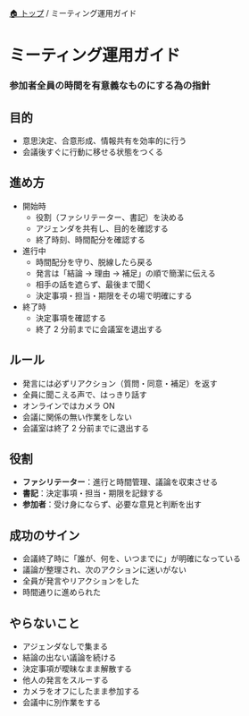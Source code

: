 [🏠 トップ](/README.md) / ミーティング運用ガイド

# ミーティング運用ガイド

### 参加者全員の時間を有意義なものにする為の指針

## 目的

- 意思決定、合意形成、情報共有を効率的に行う
- 会議後すぐに行動に移せる状態をつくる

## 進め方

- 開始時
  - 役割（ファシリテーター、書記）を決める
  - アジェンダを共有し、目的を確認する
  - 終了時刻、時間配分を確認する
- 進行中
  - 時間配分を守り、脱線したら戻る
  - 発言は「結論 → 理由 → 補足」の順で簡潔に伝える
  - 相手の話を遮らず、最後まで聞く
  - 決定事項・担当・期限をその場で明確にする
- 終了時
  - 決定事項を確認する
  - 終了 2 分前までに会議室を退出する

## ルール

- 発言には必ずリアクション（質問・同意・補足）を返す
- 全員に聞こえる声で、はっきり話す
- オンラインではカメラ ON
- 会議に関係の無い作業をしない
- 会議室は終了 2 分前までに退出する

## 役割

- **ファシリテーター**：進行と時間管理、議論を収束させる
- **書記**：決定事項・担当・期限を記録する
- **参加者**：受け身にならず、必要な意見と判断を出す

## 成功のサイン

- 会議終了時に「誰が、何を、いつまでに」が明確になっている
- 議論が整理され、次のアクションに迷いがない
- 全員が発言やリアクションをした
- 時間通りに進められた

## やらないこと

- アジェンダなしで集まる
- 結論の出ない議論を続ける
- 決定事項が曖昧なまま解散する
- 他人の発言をスルーする
- カメラをオフにしたまま参加する
- 会議中に別作業をする
